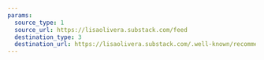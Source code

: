 ```yaml
---
params:
  source_type: 1
  source_url: https://lisaolivera.substack.com/feed
  destination_type: 3
  destination_url: https://lisaolivera.substack.com/.well-known/recommendations.opml
---
```

